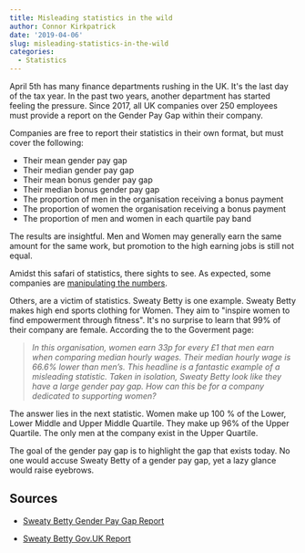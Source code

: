 ```yaml
---
title: Misleading statistics in the wild
author: Connor Kirkpatrick
date: '2019-04-06'
slug: misleading-statistics-in-the-wild
categories:
  - Statistics
---
```


April 5th has many finance departments rushing in the UK. It's the last day of the tax year. In the past two years, another department has started feeling the pressure.
Since 2017, all UK companies over 250 employees must provide a report on the Gender Pay Gap within their company.

Companies are free to report their statistics in their own format, but must cover the following:

* Their mean gender pay gap
* Their median gender pay gap
* Their mean bonus gender pay gap
* Their median bonus gender pay gap
* The proportion of men in the organisation receiving a bonus payment
* The proportion of women the organisation receiving a bonus payment
* The proportion of men and women in each quartile pay band

The results are insightful. Men and Women may generally earn the same amount for the same work, but promotion to the high earning jobs is still not equal.

Amidst this safari of statistics, there sights to see. As expected, some companies are [manipulating the numbers](https://www.ft.com/content/442f04a6-b687-11e8-bbc3-ccd7de085ffe).

Others, are a victim of statistics. Sweaty Betty is one example. Sweaty Betty makes high end sports clothing for Women. They aim to "inspire women to find empowerment through fitness". It's no surprise to learn that 99% of their company are female.
According the to the Goverment page:

> _In this organisation, women earn 33p for every £1 that men earn when comparing median hourly wages. Their median hourly wage is 66.6% lower than men’s.
This headline is a fantastic example of a misleading statistic. Taken in isolation, Sweaty Betty look like they have a large gender pay gap. How can this be for a company dedicated to supporting women?_

The answer lies in the next statistic.
Women make up 100 % of the Lower, Lower Middle and Upper Middle Quartile. They make up 96% of the Upper Quartile. The only men at the company exist in the Upper Quartile. 

The goal of the gender pay gap is to highlight the gap that exists today. No one would accuse Sweaty Betty of a gender pay gap, yet a lazy glance would raise eyebrows.

## Sources

* [Sweaty Betty Gender Pay Gap Report](https://www.sweatybetty.com/on/demandware.static/-/Library-Sites-sweatybettylibrary/default/dwc340d17f/images/content/genderpaygap/genderpaygap.pdf)

* [Sweaty Betty Gov.UK Report](https://gender-pay-gap.service.gov.uk/Employer/rqGMMlNH/2018)

